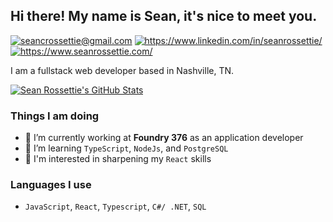 ## Hi there! My name is Sean, it's nice to meet you.
[<img alt="seancrossettie@gmail.com" src="https://img.shields.io/badge/Gmail-D14836?style=for-the-badge&logo=gmail&logoColor=white" />](mailto:seancrossettie@gmail.com)
[<img alt="https://www.linkedin.com/in/seanrossettie/" src="https://img.shields.io/badge/LinkedIn-0077B5?style=for-the-badge&logo=linkedin&logoColor=white" />](https://www.linkedin.com/in/seanrossettie/)
[<img alt="https://www.seanrossettie.com/" src="https://img.shields.io/badge/website-000000?style=for-the-badge&logo=About.me&logoColor=white" />](https://www.seanrossettie.com/)

I am a fullstack web developer based in Nashville, TN.

[![Sean Rossettie's GitHub Stats](https://github-readme-stats.vercel.app/api?username=seancrossettie&count_private=true&hide=stars&show_icons=true&theme=radical)](https://github.com/seancrossettie)

### Things I am doing 
- 🔭 I’m currently working at **Foundry 376** as an application developer 
- 🌱 I’m learning ```TypeScript```, ```NodeJs```, and ```PostgreSQL```
- 🧐 I'm interested in sharpening my ```React``` skills

### Languages I use
- ```JavaScript```, ```React```, ```Typescript```, ```C#/ .NET```, ```SQL```
